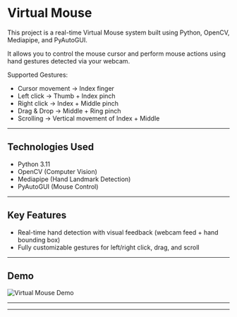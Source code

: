 # Virtual Mouse

This project is a real-time Virtual Mouse system built using Python, OpenCV, Mediapipe, and PyAutoGUI.  

It allows you to control the mouse cursor and perform mouse actions using hand gestures detected via your webcam.  

Supported Gestures:  
- Cursor movement → Index finger  
- Left click → Thumb + Index pinch  
- Right click → Index + Middle pinch  
- Drag & Drop → Middle + Ring pinch  
- Scrolling → Vertical movement of Index + Middle  

 

---

## Technologies Used
- Python 3.11  
- OpenCV (Computer Vision)  
- Mediapipe (Hand Landmark Detection)  
- PyAutoGUI (Mouse Control)  

---

## Key Features
- Real-time hand detection with visual feedback (webcam feed + hand bounding box)  
- Fully customizable gestures for left/right click, drag, and scroll  


---

## Demo

![Virtual Mouse Demo](screenshot_or_gif_here)  

---



---
